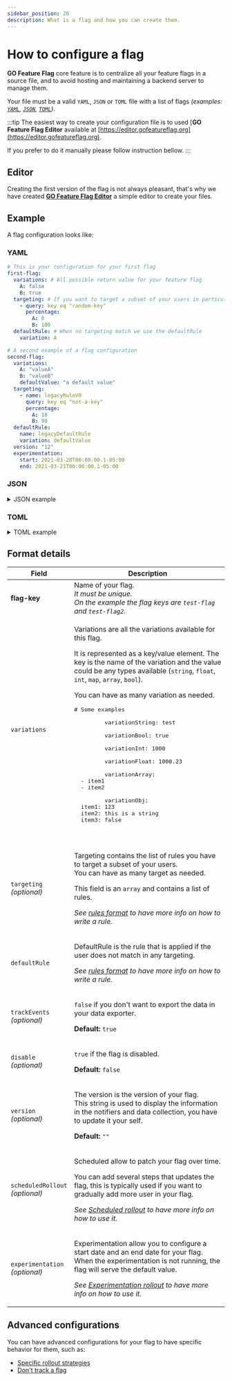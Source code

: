 ```yaml
---
sidebar_position: 20
description: What is a flag and how you can create them.
---
```


# How to configure a flag

**GO Feature Flag** core feature is to centralize all your feature flags in a source file, and to avoid hosting and maintaining a backend server to manage them.  

Your file must be a valid `YAML`, `JSON` or `TOML` file with a list of flags
*(examples: [`YAML`](https://github.com/thomaspoignant/go-feature-flag/tree/main/testdata/flag-config.yaml),
[`JSON`](https://github.com/thomaspoignant/go-feature-flag/tree/main/testdata/flag-config.json),
[`TOML`](https://github.com/thomaspoignant/go-feature-flag/tree/main/testdata/flag-config.toml))*.

:::tip
The easiest way to create your configuration file is to used
[**GO Feature Flag Editor** available at [https://editor.gofeatureflag.org](https://editor.gofeatureflag.org).
  
If you prefer to do it manually please follow instruction bellow.
:::

## Editor

Creating the first version of the flag is not always pleasant, that's why we have created
[**GO Feature Flag Editor**](https://editor.gofeatureflag.org) a simple editor to create your files.  

## Example

A flag configuration looks like:

### YAML

```yaml
# This is your configuration for your first flag
first-flag:
  variations: # All possible return value for your feature flag
    A: false
    B: true
  targeting: # If you want to target a subset of your users in particular
    - query: key eq "random-key"
      percentage:
        A: 0
        B: 100
  defaultRule: # When no targeting match we use the defaultRule
    variation: A

# A second example of a flag configuration
second-flag:
  variations:
    A: "valueA"
    B: "valueB"
    defaultValue: "a default value"
  targeting:
    - name: legacyRuleV0
      query: key eq "not-a-key"
      percentage:
        A: 10
        B: 90
  defaultRule:
    name: legacyDefaultRule
    variation: defaultValue
  version: "12"
  experimentation: 
    start: 2021-03-20T00:00:00.1-05:00
    end: 2021-03-21T00:00:00.1-05:00
```


### JSON
<details>
  <summary>JSON example</summary>

```json
{
  "first-flag": {
    "variations": {
      "A": false,
      "B": true
    },
    "targeting": [
      {
        "query": "key eq \"random-key\"",
        "percentage": {
          "A": 0,
          "B": 100
        }
      }
    ],
    "defaultRule": {
      "variation": "A"
    }
  },
  
  "second-flag": {
    "variations": {
      "A": "valueA",
      "B": "valueB",
      "defaultValue": "a default value"
    },
    "targeting": [
      {
        "name": "legacyRuleV0",
        "query": "key eq \"not-a-key\"",
        "percentage": {
          "A": 10,
          "B": 90
        }
      }
    ],
    "defaultRule": {
      "name": "legacyDefaultRule",
      "variation": "defaultValue"
    },
    "version": "12",
    "experimentation": {
      "start": "2021-03-20T05:00:00.100Z",
      "end": "2021-03-21T05:00:00.100Z"
    }
  }
}
```
</details>

### TOML
<details>
  <summary>TOML example</summary>

```toml
[first-flag.variations]
A = false
B = true

[[first-flag.targeting]]
query = 'key eq "random-key"'

  [first-flag.targeting.percentage]
  A = 0
  B = 100

[first-flag.defaultRule]
variation = "A"

[second-flag]
version = "12"

  [second-flag.variations]
  A = "valueA"
  B = "valueB"
  defaultValue = "a default value"

  [[second-flag.targeting]]
  name = "legacyRuleV0"
  query = 'key eq "not-a-key"'

    [second-flag.targeting.percentage]
    A = 10
    B = 90

  [second-flag.defaultRule]
  name = "legacyDefaultRule"
  variation = "defaultValue"

  [second-flag.experimentation]
  start = 2021-03-20T05:00:00.100Z
  end = 2021-03-21T05:00:00.100Z
```

</details>

## Format details

<table>
  <thead>
    <tr>
      <th>Field</th>
      <th>Description</th>
    </tr>
  </thead>
  <tbody>
    <tr>
      <td width="20%"><strong>flag-key</strong></td>
      <td>Name of your flag.<br/><i>It must be unique.<br/>On the example the flag keys are <code>test-flag</code> and <code>test-flag2</code>.</i></td>
    </tr>
    <tr>
      <td><code>variations</code></td>
      <td>
        <p>Variations are all the variations available for this flag.</p>
        <p>It is represented as a key/value element. The key is the name of the variation and the value could be any types available (<code>string</code>, <code>float</code>, <code>int</code>, <code>map</code>, <code>array</code>, <code>bool</code>).</p>
        <p>You can have as many variation as needed.</p>
         <pre># Some examples<br/>
         variationString: test<br/>
         variationBool: true<br/>
         variationInt: 1000<br/>
         variationFloat: 1000.23<br/>
         variationArray: <br/>  - item1<br/>  - item2<br/>
         variationObj:<br/>  item1: 123<br/>  item2: this is a string<br/>  item3: false<br/>
         </pre>
      </td>
    </tr>
    <tr>
      <td><code>targeting</code><br/><i>(optional)</i></td>
      <td>
        <p>
          Targeting contains the list of rules you have to target a subset of your users.
          <br/>You can have as many target as needed.
        </p>
        <p>This field is an <code>array</code> and contains a list of rules.</p>
        <p><i>See <a href="./rule_format">rules format</a> to have more info on how to write a rule.</i></p>
      </td>
    </tr>
    <tr>
      <td><code>defaultRule</code></td>
      <td>
        <p>DefaultRule is the rule that is applied if the user does not match in any targeting.</p>
        <p><i>See <a href="./rule_format">rules format</a> to have more info on how to write a rule.</i></p>
      </td>
    </tr>
    <tr>
      <td><code>trackEvents</code><br/><i>(optional)</i></td>
      <td>
        <p><code>false</code> if you don't want to export the data in your data exporter.</p>
        <p><b>Default:</b> <code>true</code></p>
      </td>
    </tr>
    <tr>
      <td><code>disable</code><br/><i>(optional)</i></td>
      <td>
        <p><code>true</code> if the flag is disabled.</p>
        <p><b>Default:</b> <code>false</code></p>
      </td>
    </tr>
    <tr>
      <td><code>version</code><br/><i>(optional)</i></td>
      <td>
        <p>The version is the version of your flag.<br/>This string is used to display the information in the notifiers and data collection, you have to update it your self.</p>
        <p><b>Default:</b> <code>""</code></p>
      </td>
    </tr>
    <tr>
      <td><code>scheduledRollout</code><br/><i>(optional)</i></td>
      <td>
        <p>Scheduled allow to patch your flag over time.</p>
        <p>You can add several steps that updates the flag, this is typically used if you want to gradually add more user in your flag.</p>
        <p><i>See <a href="../rollout/scheduled/">Scheduled rollout</a> to have more info on how to use it.</i></p>
      </td>
    </tr>
    <tr>
      <td><code>experimentation</code><br/><i>(optional)</i></td>
      <td>
        <p>Experimentation allow you to configure a start date and an end date for your flag. When the experimentation is not running, the flag will serve the default value.</p>
        <p><i>See <a href="../rollout/experimentation/">Experimentation rollout</a> to have more info on how to use it.</i></p>
      </td>
    </tr>
  </tbody>
</table>




## Advanced configurations

You can have advanced configurations for your flag to have specific behavior for them, such as:
- [Specific rollout strategies](./rollout/index.md)
- [Don't track a flag](../go_module/data_collection/index.md#dont-track-a-flag)
